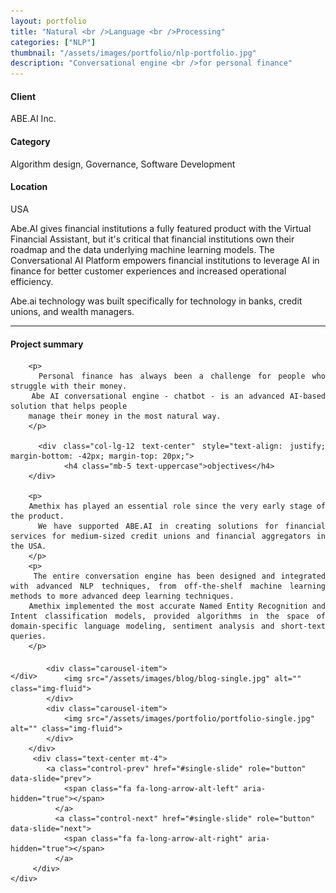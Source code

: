 ```yaml
---
layout: portfolio
title: "Natural <br />Language <br />Processing"
categories: ["NLP"]
thumbnail: "/assets/images/portfolio/nlp-portfolio.jpg"
description: "Conversational engine <br />for personal finance"
---
```


<div class="row">
		<div class="col-lg-4 text-center">
			<h4 class="text-color font-weight-bold mb-2">Client</h4>
			<p>ABE.AI Inc.</p>
		</div>
		<div class="col-lg-4 text-center">
			<h4 class="text-color font-weight-bold mb-2">Category</h4>
			<p>Algorithm design, Governance, Software Development</p>
		</div>
		<div class="col-lg-4 text-center">
			<h4 class="text-color font-weight-bold mb-2">Location</h4>
			<p>USA</p>
		</div>
</div>

<div class="col-lg-8 text-center">
	<p>
	Abe.AI gives financial institutions a fully featured product with the Virtual Financial Assistant, but it's critical that financial institutions own their roadmap and the data underlying machine learning models.
	The Conversational AI Platform empowers financial institutions to leverage AI in finance for better customer experiences and increased operational efficiency.
	</p>
	<p>Abe.ai technology was built specifically for technology in banks, credit unions, and wealth managers.</p>

<hr class="my-5">

<div class="row">
	<div class="col-lg-12 mt-5" style="text-align: justify; margin-bottom: -42px; margin-top: 20px;">
			<div class="col-lg-12 text-center">
				<h4 class="mb-5 text-uppercase">Project summary </h4>
			</div>

		<p>
		Personal finance has always been a challenge for people who struggle with their money.
		Abe AI conversational engine - chatbot - is an advanced AI-based solution that helps people
		manage their money in the most natural way.
		</p>

		<div class="col-lg-12 text-center" style="text-align: justify; margin-bottom: -42px; margin-top: 20px;">
				<h4 class="mb-5 text-uppercase">objectives</h4>
		</div>

		<p>
		Amethix has played an essential role since the very early stage of the product.
		We have supported ABE.AI in creating solutions for financial services for medium-sized credit unions and financial aggregators in the USA.
		</p>
		<p>
		The entire conversation engine has been designed and integrated with advanced NLP techniques, from off-the-shelf machine learning methods to more advanced deep learning techniques.
		Amethix implemented the most accurate Named Entity Recognition and Intent classification models, provided algorithms in the space of domain-specific language modeling, sentiment analysis and short-text queries.
		</p>


	</div>
</div>


<!--
<div class="post-single-share py-4 mt-4 mb-5">
		<h6 class="text-white">Share This on</h6>
		<ul class="list-inline socials-links mb-0">
			<li class="list-inline-item">
				<a href="#" class="active"><i class="ti-facebook"></i></a>
			</li>
			<li class="list-inline-item">
				<a href="#"><i class="ti-twitter"></i></a>
			</li>
			<li class="list-inline-item">
				<a href="#"><i class="ti-vimeo"></i></a>
			</li>
			<li class="list-inline-item">
				<a href="#"><i class="ti-linkedin"></i></a>
			</li>
		</ul>
	</div>
</div>
-->

<div class="col-lg-12 mt-5">
	<div class="carousel slide" id="single-slide">
		<div class="carousel-inner">

			<div class="carousel-item">
				<img src="/assets/images/blog/blog-single.jpg" alt="" class="img-fluid">
			</div>
			<div class="carousel-item">
				<img src="/assets/images/portfolio/portfolio-single.jpg" alt="" class="img-fluid">
			</div>
		</div>
		 <div class="text-center mt-4">
		 	<a class="control-prev" href="#single-slide" role="button" data-slide="prev">
			    <span class="fa fa-long-arrow-alt-left" aria-hidden="true"></span>
			  </a>
			  <a class="control-next" href="#single-slide" role="button" data-slide="next">
			    <span class="fa fa-long-arrow-alt-right" aria-hidden="true"></span>
			  </a>
		 </div>
	</div>
</div>
